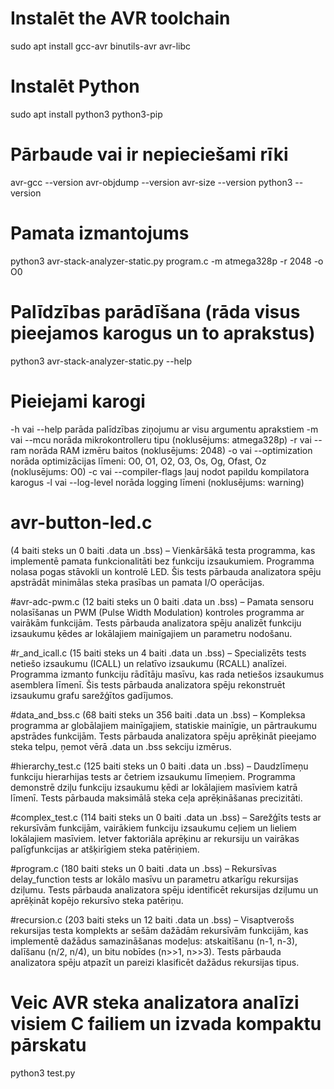 # Instalēt the AVR toolchain
sudo apt install gcc-avr binutils-avr avr-libc

# Instalēt Python
sudo apt install python3 python3-pip

# Pārbaude vai ir nepieciešami rīki
avr-gcc --version
avr-objdump --version
avr-size --version
python3 --version

# Pamata izmantojums
python3 avr-stack-analyzer-static.py program.c -m atmega328p -r 2048 -o O0

# Palīdzības parādīšana (rāda visus pieejamos karogus un to aprakstus)
python3 avr-stack-analyzer-static.py --help

# Pieiejami karogi
-h vai --help parāda palīdzības ziņojumu ar visu argumentu aprakstiem
-m vai --mcu norāda mikrokontrolleru tipu (noklusējums: atmega328p)
-r vai --ram norāda RAM izmēru baitos (noklusējums: 2048)
-o vai --optimization norāda optimizācijas līmeni: O0, O1, O2, O3, Os, Og, Ofast, Oz (noklusējums: O0)
-c vai --compiler-flags ļauj nodot papildu kompilatora karogus
-l vai --log-level norāda logging līmeni (noklusējums: warning)

# avr-button-led.c 
(4 baiti steks un 0 baiti .data un .bss) – Vienkāršākā testa programma, kas implementē pamata funkcionalitāti bez funkciju izsaukumiem. Programma nolasa pogas stāvokli un kontrolē LED. Šis tests pārbauda analizatora spēju apstrādāt minimālas steka prasības un pamata I/O operācijas.

#avr-adc-pwm.c 
(12 baiti steks un 0 baiti .data un .bss) – Pamata sensoru nolasīšanas un PWM (Pulse Width Modulation) kontroles programma ar vairākām funkcijām. Tests pārbauda analizatora spēju analizēt funkciju izsaukumu ķēdes ar lokālajiem mainīgajiem un parametru nodošanu.

#r_and_icall.c 
(15 baiti steks un 4 baiti .data un .bss) – Specializēts tests netiešo izsaukumu (ICALL) un relatīvo izsaukumu (RCALL) analīzei. Programma izmanto funkciju rādītāju masīvu, kas rada netiešos izsaukumus asemblera līmenī. Šis tests pārbauda analizatora spēju rekonstruēt izsaukumu grafu sarežģītos gadījumos.

#data_and_bss.c 
(68 baiti steks un 356 baiti .data un .bss) – Kompleksa programma ar globālajiem mainīgajiem, statiskie mainīgie, un pārtraukumu apstrādes funkcijām. Tests pārbauda analizatora spēju aprēķināt pieejamo steka telpu, ņemot vērā .data un .bss sekciju izmērus.

#hierarchy_test.c 
(125 baiti steks un 0 baiti .data un .bss) – Daudzlīmeņu funkciju hierarhijas tests ar četriem izsaukumu līmeņiem. Programma demonstrē dziļu funkciju izsaukumu ķēdi ar lokālajiem masīviem katrā līmenī. Tests pārbauda maksimālā steka ceļa aprēķināšanas precizitāti.

#complex_test.c 
(114 baiti steks un 0 baiti .data un .bss) – Sarežģīts tests ar rekursīvām funkcijām, vairākiem funkciju izsaukumu ceļiem un lieliem lokālajiem masīviem. Ietver faktoriāla aprēķinu ar rekursiju un vairākas palīgfunkcijas ar atšķirīgiem steka patēriņiem.

#program.c 
(180 baiti steks un 0 baiti .data un .bss) – Rekursīvas delay_function tests ar lokālo masīvu un parametru atkarīgu rekursijas dziļumu. Tests pārbauda analizatora spēju identificēt rekursijas dziļumu un aprēķināt kopējo rekursīvo steka patēriņu.

#recursion.c 
(203 baiti steks un 12 baiti .data un .bss) – Visaptverošs rekursijas testa komplekts ar sešām dažādām rekursīvām funkcijām, kas implementē dažādus samazināšanas modeļus: atskaitīšanu (n-1, n-3), dalīšanu (n/2, n/4), un bitu nobīdes (n>>1, n>>3). Tests pārbauda analizatora spēju atpazīt un pareizi klasificēt dažādus rekursijas tipus.

# Veic AVR steka analizatora analīzi visiem C failiem un izvada kompaktu pārskatu
python3 test.py
